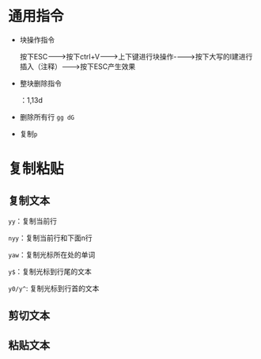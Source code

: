 # 通用指令

+ 块操作指令

  按下ESC--->按下ctrl+V--->上下键进行块操作---->按下大写的I建进行插入（注释）--->按下ESC产生效果

+ 整块删除指令

  ：1,13d
  
+ 删除所有行 `gg dG`

+ 复制`p`

# 复制粘贴

## 复制文本

`yy`：复制当前行

`nyy`：复制当前行和下面n行

`yaw`：复制光标所在处的单词

`y$`：复制光标到行尾的文本

`y0/y^`: 复制光标到行首的文本

## 剪切文本

## 粘贴文本
